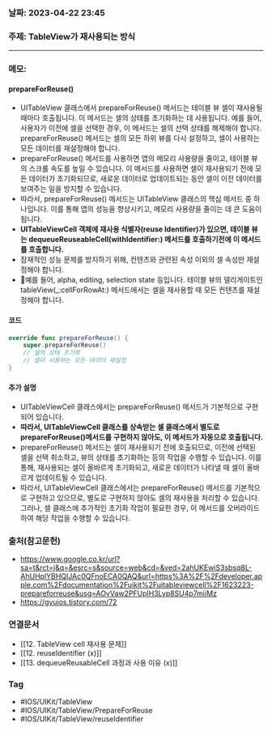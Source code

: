 ### 날짜: 2023-04-22 23:45

### 주제:  TableView가 재사용되는 방식 
---
### 메모: 
#### prepareForReuse()
- UITableView 클래스에서 prepareForReuse() 메서드는 테이블 뷰 셀이 재사용될 때마다 호출됩니다. 이 메서드는 셀의 상태를 초기화하는 데 사용됩니다. 예를 들어, 사용자가 이전에 셀을 선택한 경우, 이 메서드는 셀의 선택 상태를 해제해야 합니다. prepareForReuse() 메서드는 셀의 모든 하위 뷰를 다시 설정하고, 셀이 사용하는 모든 데이터를 재설정해야 합니다.
- prepareForReuse() 메서드를 사용하면 앱의 메모리 사용량을 줄이고, 테이블 뷰의 스크롤 속도를 높일 수 있습니다. 이 메서드를 사용하면 셀이 재사용되기 전에 모든 데이터가 초기화되므로, 새로운 데이터로 업데이트되는 동안 셀이 이전 데이터를 보여주는 일을 방지할 수 있습니다.
- 따라서, prepareForReuse() 메서드는 UITableView 클래스의 핵심 메서드 중 하나입니다. 이를 통해 앱의 성능을 향상시키고, 메모리 사용량을 줄이는 데 큰 도움이 됩니다.
- **UITableViewCell 객체에 재사용 식별자(reuse Identifier)가 있으면, 테이블 뷰는 dequeueReuseableCell(withIdentifier:) 메서드를 호출하기전에 이 메서드를 호출합니다.** 
- 잠재적인 성능 문제를 방지하기 위해, 컨텐츠와 관련된 속성 이외의 셀 속성만 재설정해야 합니다. 
- 예를 들어, alpha, editing, selection state 등입니다. 테이블 뷰의 델리게이트인 tableView(\_:cellForRowAt:) 메서드에서는 셀을 재사용할 때 모든 컨텐츠를 재설정해야 합니다.
#### 코드
~~~ swift 
override func prepareForReuse() { 
	super.prepareForReuse()
	// 셀의 상태 초기화
	// 셀이 사용하는 모든 데이터 재설정
}
~~~
#### 추가 설명 
- UITableViewCell 클래스에서는 prepareForReuse() 메서드가 기본적으로 구현되어 있습니다. 
- **따라서, UITableViewCell 클래스를 상속받는 셀 클래스에서 별도로 prepareForReuse()메서드를 구현하지 않아도, 이 메서드가 자동으로 호출됩니다.**
- prepareForReuse() 메서드는 셀이 재사용되기 전에 호출되므로, 이전에 선택된 셀을 선택 취소하고, 뷰의 상태를 초기화하는 등의 작업을 수행할 수 있습니다. 이를 통해, 재사용되는 셀이 올바르게 초기화되고, 새로운 데이터가 나타낼 때 셀이 올바르게 업데이트될 수 있습니다. 
- 따라서, UITableViewCell 클래스에서는 prepareForReuse() 메서드를 기본적으로 구현하고 있으므로, 별도로 구현하지 않아도 셀의 재사용을 처리할 수 있습니다. 그러나, 셀 클래스에 추가적인 초기화 작업이 필요한 경우, 이 메서드를 오버라이드하여 해당 작업을 수행할 수 있습니다.

### 출처(참고문헌) 
- https://www.google.co.kr/url?sa=t&rct=j&q=&esrc=s&source=web&cd=&ved=2ahUKEwiS3sbsq8L-AhUHplYBHQIJAc0QFnoECA0QAQ&url=https%3A%2F%2Fdeveloper.apple.com%2Fdocumentation%2Fuikit%2Fuitableviewcell%2F1623223-prepareforreuse&usg=AOvVaw2PFUplH3Lyp8SU4p7miiMz
- https://gyuios.tistory.com/72

### 연결문서 
- [[12. TableView cell 재사용 문제]]
- [[12. reuseIdentifier (x)]]
- [[13. dequeueReusableCell 과정과 사용 이유 (x)]]

### Tag
- #IOS/UIKit/TableView 
- #IOS/UIKit/TableView/PrepareForReuse
- #IOS/UIKit/TableView/reuseIdentifier